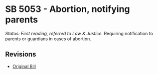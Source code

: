 # SB 5053 - Abortion, notifying parents
*Status: First reading, referred to Law & Justice.*
Requiring notification to parents or guardians in cases of abortion.

## Revisions
* [Original Bill](1/)